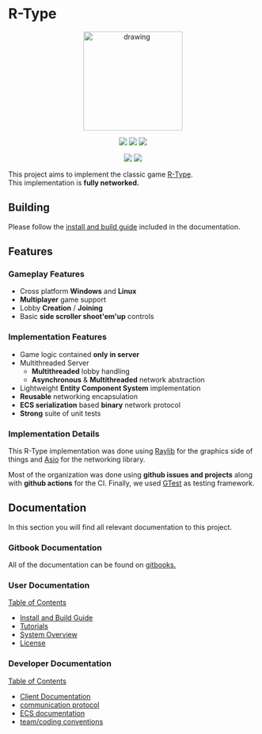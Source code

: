 # R-Type

<p align="center">
    <img src="https://cdn.dribbble.com/users/664697/screenshots/6458763/r-logo.png" alt="drawing" width="200">
    <p align="center">
        <img src="https://badgen.net/github/stars/Epitech-R-Type/R-Type?color=purple">
        <img src="https://badgen.net/github/contributors/Epitech-R-Type/R-Type?color=green">
        <img src="https://badgen.net/github/commits/Epitech-R-Type/R-Type/main?color=orange">
    </p>
    <p align="center">
        <img src="https://github.com/Epitech-R-Type/R-Type/actions/workflows/build_linux.yml/badge.svg?branch=main">
        <img src="https://github.com/Epitech-R-Type/R-Type/actions/workflows/build_windows.yml/badge.svg?branch=main">
    </p>
</p>

This project aims to implement the classic game [R-Type](https://wikiless.sethforprivacy.com/wiki/R-Type?lang=en).\
This implementation is **fully networked.**

## Building

Please follow the [install and build guide](user-documentation/install-and-build-guide.md) included in the documentation.

## Features

### Gameplay Features

- Cross platform **Windows** and **Linux**
- **Multiplayer** game support
- Lobby **Creation** / **Joining**
- Basic **side scroller shoot'em'up** controls

### Implementation Features

- Game logic contained **only in server**
- Multithreaded Server
    - **Multithreaded** lobby handling
    - **Asynchronous** & **Multithreaded** network abstraction
- Lightweight **Entity Component System** implementation
- **Reusable** networking encapsulation
- **ECS serialization** based **binary** network protocol
- **Strong** suite of unit tests

### Implementation Details

This R-Type implementation was done using [Raylib](https://github.com/raysan5/raylib) for the graphics side of things and [Asio](https://github.com/chriskohlhoff/asio) for the networking library.

Most of the organization was done using **github issues and projects** along with **github actions** for the CI. Finally, we used [GTest](https://github.com/google/googletest) as testing framework.

## Documentation

In this section you will find all relevant documentation to this project.

### Gitbook Documentation

All of the documentation can be found on [gitbooks.](https://r-type-1.gitbook.io/r-type-documentation/)

### User Documentation

[Table of Contents](user-documentation/)
- [Install and Build Guide](user-documentation/install-and-build-guide.md)
- [Tutorials](user-documentation/tutorials/)
- [System Overview](user-documentation/systems-overview.md)
- [License](user-documentation/license.md)

### Developer Documentation

[Table of Contents](dev-documentation/)
- [Client Documentation](dev-documentation/client-documentation.md)
- [communication protocol](dev-documentation/comunication-protocol.md)
- [ECS documentation](dev-documentation/ecs-documentation.md)
- [team/coding conventions](dev-documentation/team-coding-conventions.md)
